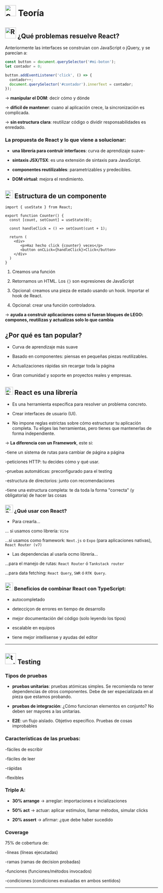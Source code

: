 # <img width="36" height="36"  src="https://img.icons8.com/?size=36&id=7IASjmQaPyfb&format=png&color=000000" alt="cuaderno de anotaciones"/> Teoría

## <img width="36" height="36"  src="https://img.icons8.com/?size=36&id=wPohyHO_qO1a&format=png&color=000000" alt="React"/>  ¿Qué problemas resuelve React?

Anteriormente las interfaces se construian con JavaScript o jQuery, y se parecían a:

```JavaScript
const button = document.querySelector('#mi-boton');
let contador = 0;

button.addEventListener('click', () => {
  contador++;
  document.querySelector('#contador').innerText = contador;
});
```

-> **manipular el DOM**: decir cómo y dónde

-> **difícil de mantener**: cuano al aplicación crece, la sincronización es complicada.

-> **sin estructura clara**: reutilizar código o dividir responsabilidades es enredado.

### La propuesta de React y lo que viene a solucionar:

- **una librería para contruir interfaces**: curva de aprendizaje suave-

- **sintaxis JSX/TSX**: es una extensión de sintaxis para JavaScript.

- **componentes reutilizables**: parametrizables y predecibles.

- **DOM virtual**: mejora el rendimiento.

## <img width="26" height="26"  src="https://img.icons8.com/?size=26&id=wPohyHO_qO1a&format=png&color=000000" alt="React"/>  Estructura de un componente

```JSX
import { useState } from React;

export function Counter() {
  const [count, setCount] = useState(0);

  const handleClick = () => setCount(cunt + 1);

  return (
    <div>
       <p>Haz hecho click {counter} veces</p>
       <button onCLick={handleClick}>Click</button> 
    </div>  
  )
}
```

1. Creamos una función

2. Retornamos un HTML. Los `{}` son expresiones de JavaScript

3. Opcional: creamos una pieza de estado usando un hook. Importar el hook de React.

3. Opcional: crear una función controladora.

-> **ayuda a construir aplicaciones como si fueran bloques de LEGO: compones, reutilizas y actualizas solo lo que cambia**

## ¿Por qué es tan popular?

- Curva de aprendizaje más suave

- Basado en componentes: piensas en pequeñas piezas reutilizables.

- Actualizaciones rápidas sin recargar toda la página

- Gran comunidad y soporte en proyectos reales y empresas.

## <img width="26" height="26"  src="https://img.icons8.com/?size=26&id=wPohyHO_qO1a&format=png&color=000000" alt="React"/>  React es una librería

- Es una herramienta específica para resolver un problema concreto.

- Crear interfaces de usuario (UI).

- No impone reglas estrictas sobre cómo estructurar tu aplicación completa. Tu eliges las herramientas, pero tienes que mantenerlas de forma independiente.

-> **La diferencia con un Framework**, este si:

-tiene un sistema de rutas para cambiar de página a página

-peticiones HTTP: tu decides cómo y qué usar.

-pruebas automáticas: preconfigurado para el testing

-estructura de directorios: junto con recomendaciones

-tiene una estructura completa: te da toda la forma "correcta" (y obligatoria) de hacer las cosas

### <img width="26" height="26"  src="https://img.icons8.com/?size=26&id=wPohyHO_qO1a&format=png&color=000000" alt="React"/>   ¿Qué usar con React?

- Para crearla...

... si usamos como librería: `Vite`

...si usamos como framework: `Next.js` o `Expo` (para aplicaciones nativas), `React Router (v7)`

- Las dependencias al usarla ocmo librería...

...para el manejo de rutas: `React Router` ó `Tankstack router`

...para data fetching: `React Query`, `SWR` ó `RTK Query`.

### <img width="26" height="26"  src="https://img.icons8.com/?size=26&id=wPohyHO_qO1a&format=png&color=000000" alt="React"/>   Beneficios de combinar React con TypeScript:

- autocompletado

- detecciçon de errores en tiempo de desarrollo

- mejor documentación del código (solo leyendo los tipos)

- escalable en equipos

- tiene mejor intellisense y ayudas del editor

---

## <img width="36" height="36" src="https://img.icons8.com/?size=36&id=dSyJNkceaYP4&format=png&color=000000" alt="test checking list" /> Testing

### Tipos de pruebas

- **pruebas unitarias**: pruebas atómicas simples. Se recomienda no tener dependencias de otros componentes. Debe de ser especializada en al pieza que estamos probando.

- **pruebas de integración**: ¿Cómo funcionan elementos en conjunto? No deben ser mayores a las unitarias.

- **E2E**: un flujo aislado. Objetivo específico. Pruebas de cosas improbables

### Características de las pruebas: 

-fáciles de escribir

-fáciles de leer

-rápidas 

-flexibles

### Triple A: 

- **30% arrange** -> arreglar: importaciones e incializaciones

- **50% act** -> actuar: aplicar estímulos, llamar métodos, simular clicks

- **20% assert** -> afirmar: ¿que debe haber sucedido

### Coverage

75% de cobertura de: 

-líneas (líneas ejecutadas)

-ramas (ramas de decision probadas)

-funciones (funciones/métodos invocados) 

-condiciones (condiciones evaluadas en ambos sentidos)

---